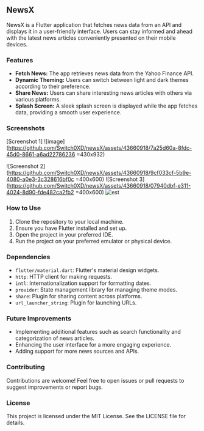 ## NewsX

NewsX is a Flutter application that fetches news data from an API and displays it in a user-friendly interface. Users can stay informed and ahead with the latest news articles conveniently presented on their mobile devices.

### Features

- **Fetch News:** The app retrieves news data from the Yahoo Finance API.
- **Dynamic Theming:** Users can switch between light and dark themes according to their preference.
- **Share News:** Users can share interesting news articles with others via various platforms.
- **Splash Screen:** A sleek splash screen is displayed while the app fetches data, providing a smooth user experience.

### Screenshots

[Screenshot 1] ![image](https://github.com/Switch0XD/newsX/assets/43660918/7a25d60a-8fdc-45d0-8661-a6ad22786236 =430x932)

![Screenshot 2](https://github.com/Switch0XD/newsX/assets/43660918/9cf033cf-5b9e-4080-a0e3-3c328616bf0c =400x600) 
![Screenshot 3](https://github.com/Switch0XD/newsX/assets/43660918/07940dbf-e311-4024-8d90-fde482ca2fb2 =400x600)
![est](https://firebasestorage.googleapis.com/v0/b/daryaerp.appspot.com/o/images%2F1711013803380?)




### How to Use

1. Clone the repository to your local machine.
2. Ensure you have Flutter installed and set up.
3. Open the project in your preferred IDE.
4. Run the project on your preferred emulator or physical device.

### Dependencies

- `flutter/material.dart`: Flutter's material design widgets.
- `http`: HTTP client for making requests.
- `intl`: Internationalization support for formatting dates.
- `provider`: State management library for managing theme modes.
- `share`: Plugin for sharing content across platforms.
- `url_launcher_string`: Plugin for launching URLs.

### Future Improvements

- Implementing additional features such as search functionality and categorization of news articles.
- Enhancing the user interface for a more engaging experience.
- Adding support for more news sources and APIs.

### Contributing

Contributions are welcome! Feel free to open issues or pull requests to suggest improvements or report bugs.

### License

This project is licensed under the MIT License. See the LICENSE file for details.

